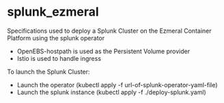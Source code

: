 # splunk_ezmeral
Specifications used to deploy a Splunk Cluster on the Ezmeral Container Platform using the splunk operator
- OpenEBS-hostpath is used as the Persistent Volume provider
- Istio is used to handle ingress

To launch the Splunk Cluster:
- Launch the operator (kubectl apply -f url-of-splunk-operator-yaml-file)
- Launch the splunk instance (kubectl apply -f ./deploy-splunk.yaml)
